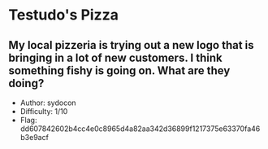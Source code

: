 # Testudo's Pizza
## My local pizzeria is trying out a new logo that is bringing in a lot of new customers. I think something fishy is going on. What are they doing?

- Author: sydocon
- Difficulty: 1/10
- Flag: dd607842602b4cc4e0c8965d4a82aa342d36899f1217375e63370fa46b3e9acf
